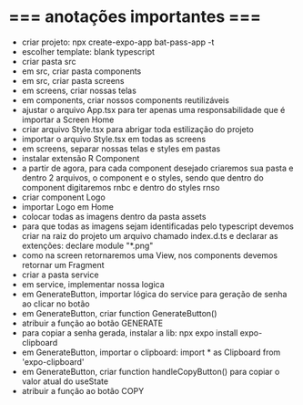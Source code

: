 # === anotações importantes ===

- criar projeto: npx create-expo-app bat-pass-app -t
- escolher template: blank typescript
- criar pasta src
- em src, criar pasta components
- em src, criar pasta screens
- em screens, criar nossas telas
- em components, criar nossos components reutilizáveis
- ajustar o arquivo App.tsx para ter apenas uma responsabilidade que é importar a Screen Home
- criar arquivo Style.tsx para abrigar toda estilização do projeto
- importar o arquivo Style.tsx em todas as screens
- em screens, separar nossas telas e styles em pastas
- instalar extensão R Component
- a partir de agora, para cada component desejado criaremos sua pasta e dentro 2 arquivos, o component e o styles, sendo que dentro do component digitaremos rnbc e dentro do styles rnso
- criar component Logo
- importar Logo em Home
- colocar todas as imagens dentro da pasta assets
- para que todas as imagens sejam identificadas pelo typescript devemos criar na raiz do projeto um arquivo chamado index.d.ts e declarar as extenções: declare module "*.png"
- como na screen retornaremos uma View, nos components devemos retornar um Fragment
- criar a pasta service
- em service, implementar nossa logica
- em GenerateButton, importar lógica do service para geração de senha ao clicar no botão
- em GenerateButton, criar function GenerateButton()
- atribuir a função ao botão GENERATE
- para copiar a senha gerada, instalar a lib: npx expo install expo-clipboard
- em GenerateButton, importar o clipboard: import * as Clipboard from 'expo-clipboard'
- em GenerateButton, criar function handleCopyButton() para copiar o valor atual do useState
- atribuir a função ao botão COPY